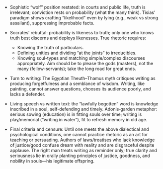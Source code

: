 - Sophistic “wolf” position restated: in courts and public life, truth is irrelevant; conviction rests on probability (what the many think). Tisias’ paradigm shows crafting “likelihood” even by lying (e.g., weak vs strong assailant), suppressing improbable facts.

- Socrates’ rebuttal: probability is likeness to truth; only one who knows truth best discerns and deploys likenesses. True rhetoric requires:
  - Knowing the truth of particulars.
  - Defining unities and dividing “at the joints” to irreducibles.
  - Knowing soul-types and matching simple/complex discourses appropriately.
  Aim should be to please the gods (masters), not the many (fellow-servants); take the long road for great ends.

- Turn to writing: The Egyptian Theuth–Thamus myth critiques writing as producing forgetfulness and a semblance of wisdom. Writing, like painting, cannot answer questions, chooses its audience poorly, and lacks a defender.

- Living speech vs written text: the “lawfully begotten” word is knowledge inscribed in a soul, self-defending and timely. Adonis‑garden metaphor: serious sowing (education) is in fitting souls over time; writing is play/memorial (“writing in water”), fit to refresh memory in old age.

- Final criteria and censure: Until one meets the above dialectical and psychological conditions, one cannot practice rhetoric as an art for teaching or persuading. Authors of laws/treatises who lack knowledge of justice/good confuse dream with reality and are disgraceful despite applause. The right man treats writing as reminder only; true clarity and seriousness lie in orally planting principles of justice, goodness, and nobility in souls—his legitimate offspring.